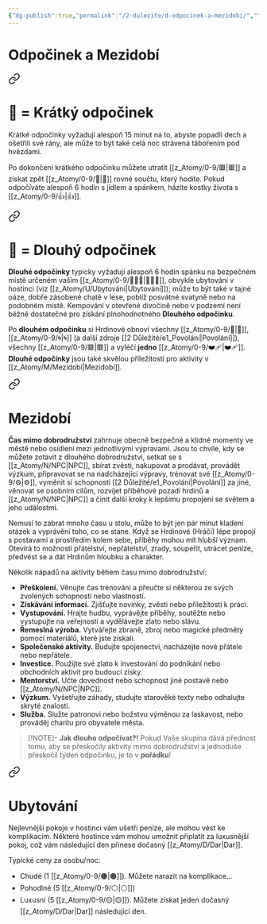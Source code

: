 ```yaml
---
{"dg-publish":true,"permalink":"/2-dulezite/d-odpocinek-a-mezidobi/","title":"Odpočinek a Mezidobí"}
---
```


# Odpočinek a Mezidobí

<div class="transclusion internal-embed is-loaded"><a class="markdown-embed-link" href="/KO/" aria-label="Open link"><svg xmlns="http://www.w3.org/2000/svg" width="24" height="24" viewBox="0 0 24 24" fill="none" stroke="currentColor" stroke-width="2" stroke-linecap="round" stroke-linejoin="round" class="svg-icon lucide-link"><path d="M10 13a5 5 0 0 0 7.54.54l3-3a5 5 0 0 0-7.07-7.07l-1.72 1.71"></path><path d="M14 11a5 5 0 0 0-7.54-.54l-3 3a5 5 0 0 0 7.07 7.07l1.71-1.71"></path></svg></a><div class="markdown-embed">




# 🪫 = Krátký odpočinek  
Krátké odpočinky vyžadují alespoň 15 minut na to, abyste popadli dech a ošetřili své rány, ale může to být také celá noc strávená tábořením pod hvězdami. 

Po dokončení krátkého odpočinku můžete utratit [[z_Atomy/0-9/🟥\|🟥]] a získat zpět [[z_Atomy/0-9/💖\|💖]] rovné součtu, který hodíte. Pokud odpočíváte alespoň 6 hodin s jídlem a spánkem, házíte kostky života s [[z_Atomy/0-9/👍\|👍]].

</div></div>


<div class="transclusion internal-embed is-loaded"><a class="markdown-embed-link" href="/DO/" aria-label="Open link"><svg xmlns="http://www.w3.org/2000/svg" width="24" height="24" viewBox="0 0 24 24" fill="none" stroke="currentColor" stroke-width="2" stroke-linecap="round" stroke-linejoin="round" class="svg-icon lucide-link"><path d="M10 13a5 5 0 0 0 7.54.54l3-3a5 5 0 0 0-7.07-7.07l-1.72 1.71"></path><path d="M14 11a5 5 0 0 0-7.54-.54l-3 3a5 5 0 0 0 7.07 7.07l1.71-1.71"></path></svg></a><div class="markdown-embed">




# 🔋 = Dlouhý odpočinek
**Dlouhé odpočinky** typicky vyžadují alespoň 6 hodin spánku na bezpečném místě určeném vaším [[z_Atomy/0-9/🧙🏼‍♂️\|🧙🏼‍♂️]], obvykle ubytování v hostinci (viz [[z_Atomy/U/Ubytování\|Ubytování]]); může to být také v tajné oáze, dobře zásobené chatě v lese, poblíž posvátné svatyně nebo na podobném místě. Kempování v otevřené divočině nebo v podzemí není běžně dostatečné pro získání plnohodnotného **Dlouhého odpočinku**.

Po **dlouhém odpočinku** si Hrdinové obnoví všechny [[z_Atomy/0-9/💖\|💖]], [[z_Atomy/0-9/🌀\|🌀]] (a další zdroje [[2 Důležité/e1_Povolání\|Povolání]]), všechny [[z_Atomy/0-9/🟥\|🟥]] a vyléčí **jedno** [[z_Atomy/0-9/❤️‍🩹\|❤️‍🩹]]. **Dlouhé odpočinky** jsou také skvělou příležitostí pro aktivity v [[z_Atomy/M/Mezidobí\|Mezidobí]].

</div></div>


<div class="transclusion internal-embed is-loaded"><a class="markdown-embed-link" href="/z-atomy/m/mezidobi/" aria-label="Open link"><svg xmlns="http://www.w3.org/2000/svg" width="24" height="24" viewBox="0 0 24 24" fill="none" stroke="currentColor" stroke-width="2" stroke-linecap="round" stroke-linejoin="round" class="svg-icon lucide-link"><path d="M10 13a5 5 0 0 0 7.54.54l3-3a5 5 0 0 0-7.07-7.07l-1.72 1.71"></path><path d="M14 11a5 5 0 0 0-7.54-.54l-3 3a5 5 0 0 0 7.07 7.07l1.71-1.71"></path></svg></a><div class="markdown-embed">




# Mezidobí
**Čas mimo dobrodružství** zahrnuje obecně bezpečné a klidné momenty ve městě nebo osídlení mezi jednotlivými výpravami. Jsou to chvíle, kdy se můžete zotavit z dlouhého dobrodružství, setkat se s [[z_Atomy/N/NPC\|NPC]], sbírat zvěsti, nakupovat a prodávat, provádět výzkum, připravovat se na nadcházející výpravy, trénovat své [[z_Atomy/0-9/⚙️\|⚙️]], vyměnit si schopnosti [[2 Důležité/e1_Povolání\|Povolání]] za jiné, věnovat se osobním cílům, rozvíjet příběhové pozadí hrdinů a [[z_Atomy/N/NPC\|NPC]] a činit další kroky k lepšímu propojení se světem a jeho událostmi.

Nemusí to zabrat mnoho času u stolu, může to být jen pár minut kladení otázek a vyprávění toho, co se stane. Když se Hrdinové (Hráči) lépe propojí s postavami a prostředím kolem sebe, příběhy mohou mít hlubší význam. Otevírá to možnosti přátelství, nepřátelství, zrady, soupeřit, utrácet peníze, předvést se a dát Hrdinům hloubku a charakter.

Několik nápadů na aktivity během času mimo dobrodružství:
- **Přeškolení.** Věnujte čas trénování a přeučte si některou ze svých zvolených schopností nebo vlastností.
- **Získávání informací.** Zjišťujte novinky, zvěsti nebo příležitosti k práci.
- **Vystupování.** Hrajte hudbu, vyprávějte příběhy, soutěžte nebo vystupujte na veřejnosti a vydělávejte zlato nebo slávu.
- **Řemeslná výroba.** Vytvářejte zbraně, zbroj nebo magické předměty pomocí materiálů, které jste získali.
- **Společenské aktivity.** Budujte spojenectví, nacházejte nové přátele nebo nepřátele.
- **Investice.** Použijte své zlato k investování do podnikání nebo obchodních aktivit pro budoucí zisky.
- **Mentorství.** Učte dovednost nebo schopnost jiné postavě nebo [[z_Atomy/N/NPC\|NPC]].
- **Výzkum.** Vyšetřujte záhady, studujte starověké texty nebo odhalujte skryté znalosti.
- **Služba.** Služte patronovi nebo božstvu výměnou za laskavost, nebo prováděj charitu pro obyvatele města.

> [!NOTE]- **Jak dlouho odpočívat?!** 
> Pokud Vaše skupina dává přednost tomu, aby se přeskočily aktivity mimo dobrodružství a jednoduše přeskočil týden odpočinku, je to v **pořádku**!

</div></div>


<div class="transclusion internal-embed is-loaded"><a class="markdown-embed-link" href="/z-atomy/u/ubytovani/" aria-label="Open link"><svg xmlns="http://www.w3.org/2000/svg" width="24" height="24" viewBox="0 0 24 24" fill="none" stroke="currentColor" stroke-width="2" stroke-linecap="round" stroke-linejoin="round" class="svg-icon lucide-link"><path d="M10 13a5 5 0 0 0 7.54.54l3-3a5 5 0 0 0-7.07-7.07l-1.72 1.71"></path><path d="M14 11a5 5 0 0 0-7.54-.54l-3 3a5 5 0 0 0 7.07 7.07l1.71-1.71"></path></svg></a><div class="markdown-embed">




# Ubytování
Nejlevnější pokoje v hostinci vám ušetří peníze, ale mohou vést ke komplikacím. Některé hostince vám mohou umožnit připlatit za luxusnější pokoj, což vám následující den přinese dočasný [[z_Atomy/D/Dar\|Dar]]. 

Typické ceny za osobu/noc:
- Chudé (1 [[z_Atomy/0-9/🟠\|🟠]]). Můžete narazit na komplikace...
- Pohodlné (5 [[z_Atomy/0-9/⚪\|⚪]])
- Luxusní (5 [[z_Atomy/0-9/🟡\|🟡]]). Můžete získat jeden dočasný [[z_Atomy/D/Dar\|Dar]] následující den.

</div></div>

